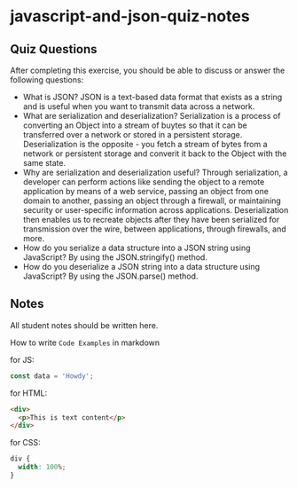 # javascript-and-json-quiz-notes

## Quiz Questions

After completing this exercise, you should be able to discuss or answer the following questions:

- What is JSON?
  JSON is a text-based data format that exists as a string and is useful when you want to transmit data across a network.
- What are serialization and deserialization?
  Serialization is a process of converting an Object into a stream of buytes so that it can be transferred over a network or stored in a persistent storage. Deserialization is the opposite - you fetch a stream of bytes from a network or persistent storage and converit it back to the Object with the same state.
- Why are serialization and deserialization useful?
  Through serialization, a developer can perform actions like sending the object to a remote application by means of a web service, passing an object from one domain to another, passing an object through a firewall, or maintaining security or user-specific information across applications. Deserialization then enables us to recreate objects after they have been serialized for transmission over the wire, between applications, through firewalls, and more.
- How do you serialize a data structure into a JSON string using JavaScript?
  By using the JSON.stringify() method.
- How do you deserialize a JSON string into a data structure using JavaScript?
  By using the JSON.parse() method.

## Notes

All student notes should be written here.

How to write `Code Examples` in markdown

for JS:

```javascript
const data = 'Howdy';
```

for HTML:

```html
<div>
  <p>This is text content</p>
</div>
```

for CSS:

```css
div {
  width: 100%;
}
```
